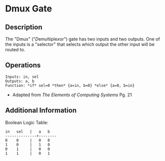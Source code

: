 # Dmux Gate

## Description

The "Dmux" ("*D*e*mu*ltiple*x*or") gate has two inputs and two outputs. One of
the inputs is a "selector" that selects which output the other input will be
routed to.


## Operations
```
Inputs: in, sel
Outputs: a, b
Function: *if* sel=0 *then* {a=in, b=0} *else* {a=0, b=in}
```
* Adapted from *The Elements of Computing Systems* Pg. 21


## Additional Information

Boolean Logic Table:
```
in   sel   |   a   b
--------------+--------
0    0     |   0   0
1    0     |   1   0
0    1     |   0   0
1    1     |   0   1
```

